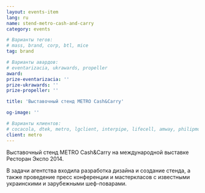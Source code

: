 ```yaml
---
layout: events-item
lang: ru
name: stend-metro-cash-and-carry
category: events

# Варианты тегов:
# mass, brand, corp, btl, mice
tag: brand

# Варианты авардов:
# eventarizacia, ukrawards, propeller
award: 
prize-eventarizacia: ''
prize-ukrawards: ''
prize-propeller: ''

title: 'Выставочный стенд METRO Cash&Carry'

og-image: ''

# Варианты клиентов:
# cocacola, dtek, metro, lgclient, interpipe, lifecell, amway, philipmorris, olymp, maristela, udp, top, zefir, unicef, wog, sebbank, niko, nemiroff, maxim, velykakyshenia, marieclaire, chervonenkoracing, burn, altis, mts, prime, seppala, lifeclient, pekingduck,
client: metro
---
```


Выставочный стенд METRO Cash&Carry на международной выставке Ресторан Экспо 2014.

В задачи агентства входила разработка дизайна и создание стенда, а также проведение пресс конференции и мастеркласов с известными украинскими и зарубежными шеф-поварами.
